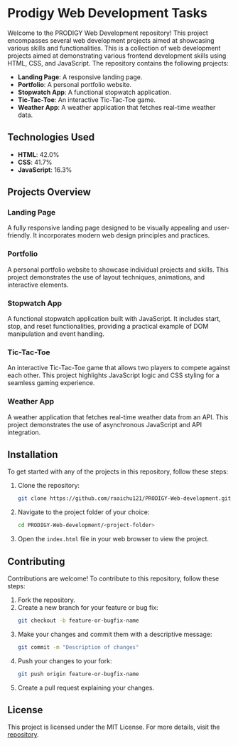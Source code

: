 # Prodigy Web Development Tasks

Welcome to the PRODIGY Web Development repository! This project encompasses several web development projects aimed at showcasing various skills and functionalities.
This is a collection of web development projects aimed at demonstrating various 
frontend development skills using HTML, CSS, and JavaScript. The repository contains the following projects:

- **Landing Page**: A responsive landing page.
- **Portfolio**: A personal portfolio website.
- **Stopwatch App**: A functional stopwatch application.
- **Tic-Tac-Toe**: An interactive Tic-Tac-Toe game.
- **Weather App**: A weather application that fetches real-time weather data.

## Technologies Used

- **HTML**: 42.0%
- **CSS**: 41.7%
- **JavaScript**: 16.3%

## Projects Overview

### Landing Page
A fully responsive landing page designed to be visually appealing and user-friendly. It incorporates modern web design principles and practices.

### Portfolio
A personal portfolio website to showcase individual projects and skills. This project demonstrates the use of layout techniques, animations, and interactive elements.

### Stopwatch App
A functional stopwatch application built with JavaScript. It includes start, stop, and reset functionalities, providing a practical example of DOM manipulation and event handling.

### Tic-Tac-Toe
An interactive Tic-Tac-Toe game that allows two players to compete against each other. This project highlights JavaScript logic and CSS styling for a seamless gaming experience.

### Weather App
A weather application that fetches real-time weather data from an API. This project demonstrates the use of asynchronous JavaScript and API integration.

## Installation

To get started with any of the projects in this repository, follow these steps:

1. Clone the repository:
   ```bash
   git clone https://github.com/raaichu121/PRODIGY-Web-development.git
   ```
2. Navigate to the project folder of your choice:
   ```bash
   cd PRODIGY-Web-development/<project-folder>
   ```
3. Open the `index.html` file in your web browser to view the project.


## Contributing
Contributions are welcome! To contribute to this repository, follow these steps:

1. Fork the repository.
2. Create a new branch for your feature or bug fix:
   ```bash
   git checkout -b feature-or-bugfix-name
   ```
3. Make your changes and commit them with a descriptive message:
   ```bash
   git commit -m "Description of changes"
   ```
4. Push your changes to your fork:
   ```bash
   git push origin feature-or-bugfix-name
   ```
5. Create a pull request explaining your changes.


## License
This project is licensed under the MIT License.
For more details, visit the [repository](https://github.com/raaichu121/PRODIGY-Web-development).

